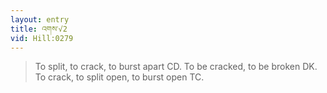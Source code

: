 ```yaml
---
layout: entry
title: འགས་√2
vid: Hill:0279
---
```

> To split, to crack, to burst apart CD\. To be cracked, to be broken DK\. To crack, to split open, to burst open TC\.


